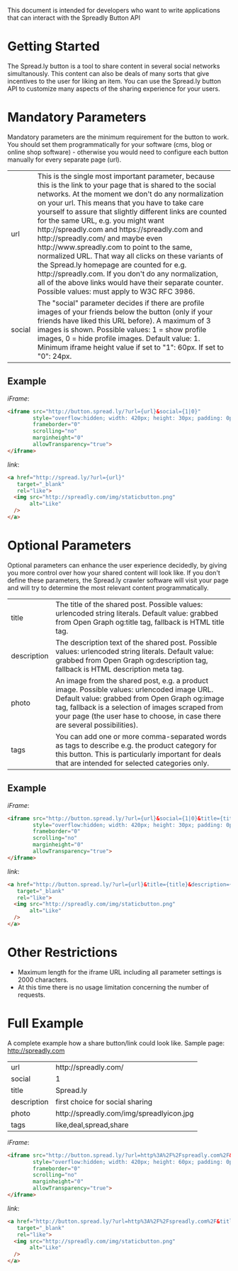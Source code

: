 This document is intended for developers who want to write applications that can interact with the Spreadly Button API

# Getting Started

The Spread.ly button is a tool to share content in several social networks simultanously. This content can also be deals of many sorts that give incentives to the user for liking an item. You can use the Spread.ly button API to customize many aspects of the sharing experience for your users.

# Mandatory Parameters

Mandatory parameters are the minimum requirement for the button to work. You should set them programmatically for your software (cms, blog or online shop software) - otherwise you would need to configure each button manually for every separate page (url). 

<table>
  <tr>
    <td>url</td>
    <td>This is the single most important parameter, because this is the link to your page that is shared to the social networks. At the moment we don't do any normalization on your url. This means that you have to take care yourself to assure that slightly different links are counted for the same URL, e.g. you might want http://spreadly.com and https://spreadly.com and http://spreadly.com/ and maybe even http://www.spreadly.com to point to the same, normalized URL. That way all clicks on these variants of the Spread.ly homepage are counted for e.g. http://spreadly.com. If you don't do any normalization, all of the above links would have their separate counter. Possible values: must apply to W3C RFC 3986.</td>
  </tr>
  <tr>
    <td>social</td>
    <td>The "social" parameter decides if there are profile images of your friends below the button (only if your friends have liked this URL before). A maximum of 3 images is shown. Possible values: 1 = show profile images, 0 = hide profile images. Default value: 1. Minimum iframe height value if set to "1": 60px. If set to "0": 24px.</td>
  </tr>
</table>

## Example

_iFrame_:

```html
<iframe src="http://button.spread.ly/?url={url}&social={1|0}" 
        style="overflow:hidden; width: 420px; height: 30px; padding: 0px 0;"
        frameborder="0"
        scrolling="no"
        marginheight="0"
        allowTransparency="true">
</iframe>
```

_link_:

```html
<a href="http://spread.ly/?url={url}" 
   target="_blank"
   rel="like">
  <img src="http://spreadly.com/img/staticbutton.png"
       alt="Like"
  />
</a>
```

# Optional Parameters

Optional parameters can enhance the user experience decidedly, by giving you more control over how your shared content will look like. If you don't define these parameters, the Spread.ly crawler software will visit your page and will try to determine the most relevant content programmatically.

<table>
  <tr>
    <td>title</td>
    <td>The title of the shared post. Possible values: urlencoded string literals. Default value: grabbed from Open Graph og:title tag, fallback is HTML title tag.</td>
  </tr>
  <tr>
    <td>description</td>
    <td>The description text of the shared post. Possible values: urlencoded string literals. Default value: grabbed from Open Graph og:description tag, fallback is HTML description meta tag.</td>
  </tr>
  <tr>
    <td>photo</td>
    <td>An image from the shared post, e.g. a product image. Possible values: urlencoded image URL. Default value: grabbed from Open Graph og:image tag, fallback is a selection of images scraped from your page (the user hase to choose, in case there are several possibilities).</td>
  </tr>
  <tr>
    <td>tags</td>
    <td>You can add one or more comma-separated words as tags to describe e.g. the product category for this button. This is particularly important for deals that are intended for selected categories only.</td>
  </tr>
</table>

## Example

_iFrame_:

```html
<iframe src="http://button.spread.ly/?url={url}&social={1|0}&title={title}&description={description}&photo={photo-url}&tags={tag,tag}" 
        style="overflow:hidden; width: 420px; height: 30px; padding: 0px 0;"
        frameborder="0"
        scrolling="no"
        marginheight="0"
        allowTransparency="true">
</iframe>
```

_link_:

```html
<a href="http://button.spread.ly/?url={url}&title={title}&description={description}&photo={photo-url}&tags={tag,tag}" 
   target="_blank"
   rel="like">
  <img src="http://spreadly.com/img/staticbutton.png"
       alt="Like"
  />
</a>
```

# Other Restrictions

* Maximum length for the iframe URL including all parameter settings is 2000 characters.
* At this time there is no usage limitation concerning the number of requests.

# Full Example

A complete example how a share button/link could look like. Sample page: http://spreadly.com

<table>
  <tr>
    <td>url</td>
    <td>http://spreadly.com/</td>
  </tr>
  <tr>
    <td>social</td>
    <td>1</td>
  </tr>
  <tr>
    <td>title</td>
    <td>Spread.ly</td>
  </tr>
  <tr>
    <td>description</td>
    <td>first choice for social sharing</td>
  </tr>
  <tr>
    <td>photo</td>
    <td>http://spreadly.com/img/spreadlyicon.jpg</td>
  </tr>
  <tr>
    <td>tags</td>
    <td>like,deal,spread,share</td>
  </tr>
</table>

_iFrame_:

```html
<iframe src="http://button.spread.ly/?url=http%3A%2F%2Fspreadly.com%2F&social=1&title=Spread.ly&description=first%20choice%20for%20social%20sharing&photo=http%3A%2F%2Fspreadly.com%2Fimg%2Fspreadlyicon.jpg&tags=like%2Cdeal%2Cspread%2Cshare" 
        style="overflow:hidden; width: 420px; height: 60px; padding: 0px 0;"
        frameborder="0"
        scrolling="no"
        marginheight="0"
        allowTransparency="true">
</iframe>
```

_link_:

```html
<a href="http://button.spread.ly/?url=http%3A%2F%2Fspreadly.com%2F&title=Spread.ly&description=first%20choice%20for%20social%20sharing&photo=http%3A%2F%2Fspreadly.com%2Fimg%2Fspreadlyicon.jpg&tags=like%2Cdeal%2Cspread%2Cshare" 
   target="_blank"
   rel="like">
  <img src="http://spreadly.com/img/staticbutton.png"
       alt="Like"
  />
</a>
```